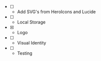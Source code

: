 - [ ] - Add SVG's from HeroIcons and Lucide 
- [ ] - Local Storage
- [X] - Logo
- [ ] - Visual Identity
- [ ] - Testing
